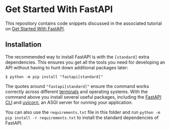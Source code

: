 # Get Started With FastAPI

This repository contains code snippets discussed in the associated tutorial on [Get Started With FastAPI](https://realpython.com/get-started-with-fastapi/).

## Installation

The recommended way to install FastAPI is with the `[standard]` extra dependencies. This ensures you get all the tools you need for developing an API without having to hunt down additional packages later:

```console
$ python -m pip install "fastapi[standard]"
```

The quotes around `"fastapi[standard]"` ensure the command works correctly across different [terminals](https://realpython.com/terminal-commands/) and operating systems. With the command above you install several useful packages, including the [FastAPI CLI](https://fastapi.tiangolo.com/fastapi-cli/) and [uvicorn](https://www.uvicorn.org/), an ASGI server for running your application.

You can also use the `requirements.txt` file in this folder and run `python -m pip install -r requirements.txt` to install the standard dependencies of FastAPI.
